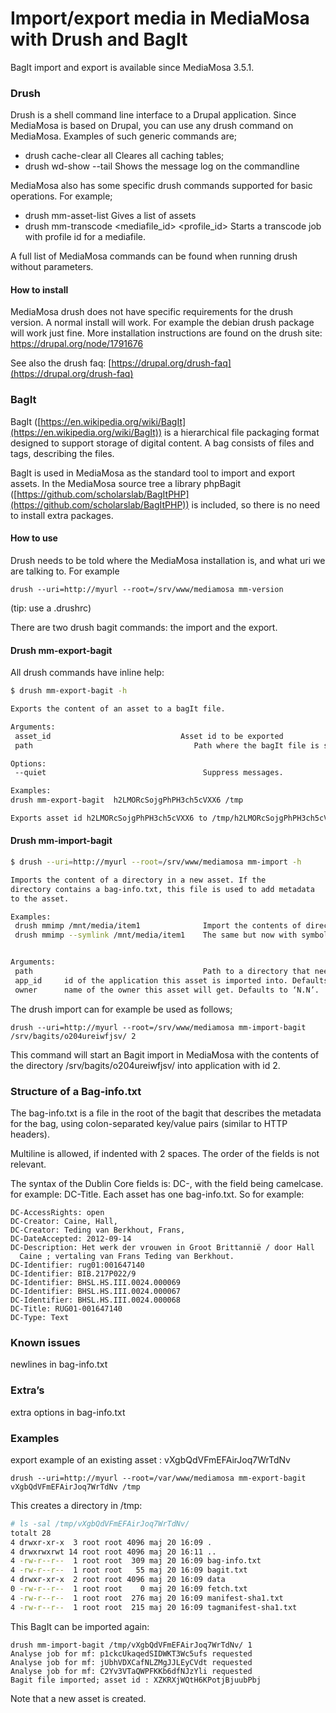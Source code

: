 # Import/export media in MediaMosa with Drush and BagIt

BagIt import and export is available since MediaMosa 3.5.1.

### Drush

Drush is a shell command line interface to a Drupal application. Since
MediaMosa is based on Drupal, you can use any drush command on
MediaMosa. Examples of such generic commands are;

* drush cache-clear all
  Cleares all caching tables;
* drush wd-show --tail
  Shows the message log on the commandline

MediaMosa also has some specific drush commands supported for basic
operations. For example;

* drush mm-asset-list
  Gives a list of assets
* drush mm-transcode <mediafile_id> <profile_id>
  Starts a transcode job with profile id for a mediafile.

A full list of MediaMosa commands can be found when running drush without parameters.

#### How to install

MediaMosa drush does not have specific requirements for the drush
version. A normal install will work. For example the debian drush
package will work just fine. More installation instructions are found
on the drush site: https://drupal.org/node/1791676

See also the drush faq: [https://drupal.org/drush-faq](https://drupal.org/drush-faq)


### BagIt

BagIt ([https://en.wikipedia.org/wiki/BagIt](https://en.wikipedia.org/wiki/BagIt)) is a hierarchical file
packaging format designed to support storage of digital content. A bag
consists of files and tags, describing the files.

BagIt is used in MediaMosa as the standard tool to import and export
assets. In the MediaMosa source tree a library phpBagit ([https://github.com/scholarslab/BagItPHP](https://github.com/scholarslab/BagItPHP)) is included, so there
is no need to install extra packages.

#### How to use

Drush needs to be told where the MediaMosa installation is, and what
uri we are talking to. For example

```
drush --uri=http://myurl --root=/srv/www/mediamosa mm-version
```
(tip: use a .drushrc)

There are two drush bagit commands: the import and the export.


#### Drush mm-export-bagit

All drush commands have inline help:

```bash
$ drush mm-export-bagit -h

Exports the content of an asset to a bagIt file.

Arguments:
 asset_id                             Asset id to be exported
 path                                    Path where the bagIt file is saved

Options:
 --quiet                                   Suppress messages.

Examples:
drush mm-export-bagit  h2LMORcSojgPhPH3ch5cVXX6 /tmp

Exports asset id h2LMORcSojgPhPH3ch5cVXX6 to /tmp/h2LMORcSojgPhPH3ch5cVXX6.zip.
```

#### Drush mm-import-bagit

```bash
$ drush --uri=http://myurl --root=/srv/www/mediamosa mm-import -h

Imports the content of a directory in a new asset. If the
directory contains a bag-info.txt, this file is used to add metadata
to the asset.

Examples:
 drush mmimp /mnt/media/item1              Import the contents of directory /mnt/media/item1 into a new asset.
 drush mmimp --symlink /mnt/media/item1    The same but now with symbolic links.


Arguments:
 path                                      Path to a directory that needs to be imported.
 app_id		id of the application this asset is imported into. Defaults to 1.
 owner		name of the owner this asset will get. Defaults to ‘N.N’.
```

The drush import can for example be used as follows;

```
drush --uri=http://myurl --root=/srv/www/mediamosa mm-import-bagit /srv/bagits/o204ureiwfjsv/ 2
```

This command will start an Bagit import in MediaMosa with the contents
of the directory /srv/bagits/o204ureiwfjsv/ into application with
id 2.

### Structure of a Bag-info.txt

The bag-info.txt is a file in the root of the bagit that describes the metadata for the bag, using colon-separated key/value pairs (similar to HTTP headers).

Multiline is allowed, if indented with 2 spaces. The order of the fields is not relevant.

The syntax of the Dublin Core fields is:  DC-<Dublin core field>, with the field being camelcase. for example:  DC-Title. Each asset has one bag-info.txt. So for example:
```
DC-AccessRights: open
DC-Creator: Caine, Hall,
DC-Creator: Teding van Berkhout, Frans,
DC-DateAccepted: 2012-09-14
DC-Description: Het werk der vrouwen in Groot Brittannië / door Hall
  Caine ; vertaling van Frans Teding van Berkhout.
DC-Identifier: rug01:001647140
DC-Identifier: BIB.217P022/9
DC-Identifier: BHSL.HS.III.0024.000069
DC-Identifier: BHSL.HS.III.0024.000067
DC-Identifier: BHSL.HS.III.0024.000068
DC-Title: RUG01-001647140
DC-Type: Text
```

### Known issues
newlines in bag-info.txt


### Extra’s
extra options in bag-info.txt

### Examples

export example of an existing asset : vXgbQdVFmEFAirJoq7WrTdNv

```
drush --uri=http://myurl --root=/var/www/mediamosa mm-export-bagit vXgbQdVFmEFAirJoq7WrTdNv /tmp
```

This creates a directory in /tmp:

```bash
# ls -sal /tmp/vXgbQdVFmEFAirJoq7WrTdNv/
totalt 28
4 drwxr-xr-x  3 root root 4096 maj 20 16:09 .
4 drwxrwxrwt 14 root root 4096 maj 20 16:11 ..
4 -rw-r--r--  1 root root  309 maj 20 16:09 bag-info.txt
4 -rw-r--r--  1 root root   55 maj 20 16:09 bagit.txt
4 drwxr-xr-x  2 root root 4096 maj 20 16:09 data
0 -rw-r--r--  1 root root    0 maj 20 16:09 fetch.txt
4 -rw-r--r--  1 root root  276 maj 20 16:09 manifest-sha1.txt
4 -rw-r--r--  1 root root  215 maj 20 16:09 tagmanifest-sha1.txt
```

This BagIt can be imported again:

```
drush mm-import-bagit /tmp/vXgbQdVFmEFAirJoq7WrTdNv/ 1 
Analyse job for mf: p1ckcUkaqedSIDWKT3Wc5ufs requested
Analyse job for mf: jUbhVDXCafNLZMgJJLEyCVdt requested
Analyse job for mf: C2Yv3VTaQWPFKKb6dfNJzYli requested
Bagit file imported; asset id : XZKRXjWQtH6KPotjBjuubPbj
```
Note that a new asset is created.



